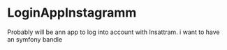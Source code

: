 # LoginAppInstagramm
Probably will be ann app to log into account with Insattram. i want to have an symfony bandle
